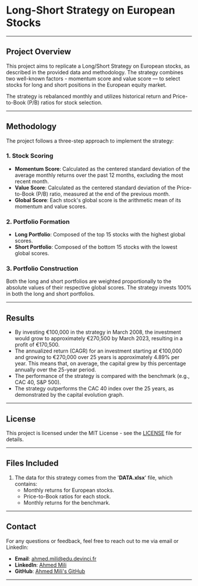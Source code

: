 # **Long-Short Strategy on European Stocks**

---

## **Project Overview**
This project aims to replicate a Long/Short Strategy on European stocks, as described in the provided data and methodology. The strategy combines two well-known factors - momentum score and value score — to select stocks for long and short positions in the European equity market.

The strategy is rebalanced monthly and utilizes historical return and Price-to-Book (P/B) ratios for stock selection.

---

## **Methodology**
The project follows a three-step approach to implement the strategy:

### 1. Stock Scoring
- **Momentum Score**: Calculated as the centered standard deviation of the average monthly returns over the past 12 months, excluding the most recent month.
- **Value Score**: Calculated as the centered standard deviation of the Price-to-Book (P/B) ratio, measured at the end of the previous month.
- **Global Score**: Each stock's global score is the arithmetic mean of its momentum and value scores.

### 2. Portfolio Formation
- **Long Portfolio**: Composed of the top 15 stocks with the highest global scores.
- **Short Portfolio**: Composed of the bottom 15 stocks with the lowest global scores.

### 3. Portfolio Construction
Both the long and short portfolios are weighted proportionally to the absolute values of their respective global scores. The strategy invests 100% in both the long and short portfolios.

---

## **Results**
- By investing €100,000 in the strategy in March 2008, the investment would grow to approximately €270,500 by March 2023, resulting in a profit of €170,500.
- The annualized return (CAGR) for an investment starting at €100,000 and growing to €270,000 over 25 years is approximately 4.89% per year. This means that, on average, the capital grew by this percentage annually over the 25-year period.
- The performance of the strategy is compared with the benchmark (e.g., CAC 40, S&P 500).
- The strategy outperforms the CAC 40 index over the 25 years, as demonstrated by the capital evolution graph.

---

## **License**
This project is licensed under the MIT License - see the [LICENSE](LICENSE) file for details.

---

## **Files Included**
1. The data for this strategy comes from the '**DATA.xlsx**' file, which contains:
   - Monthly returns for European stocks.
   - Price-to-Book ratios for each stock.
   - Monthly returns for the benchmark.

---

## **Contact**
For any questions or feedback, feel free to reach out to me via email or LinkedIn:
- **Email**: [ahmed.mili@edu.devinci.fr](mailto:ahmed.mili@edu.devinci.fr)
- **LinkedIn**: [Ahmed Mili](https://www.linkedin.com/in/ahmedmili/)
- **GitHub**: [Ahmed Mili's GitHub](https://github.com/AhmedMIL)

---

